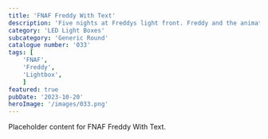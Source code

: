 ```yaml
---
title: 'FNAF Freddy With Text'
description: 'Five nights at Freddys light front. Freddy and the animatronic gang hit the cinemas in 2023.'
category: 'LED Light Boxes'
subcategory: 'Generic Round'
catalogue number: '033'
tags: [
    'FNAF', 
    'Freddy',
    'Lightbox', 
    ]
featured: true
pubDate: '2023-10-20'
heroImage: '/images/033.png'
---
```


Placeholder content for FNAF Freddy With Text.